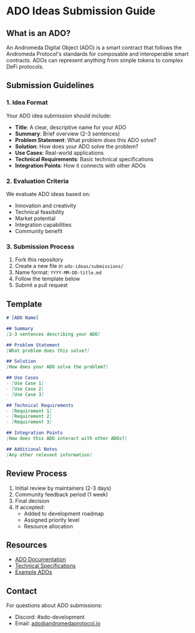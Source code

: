 # ADO Ideas Submission Guide

## What is an ADO?

An Andromeda Digital Object (ADO) is a smart contract that follows the Andromeda Protocol's standards for composable and interoperable smart contracts. ADOs can represent anything from simple tokens to complex DeFi protocols.

## Submission Guidelines

### 1. Idea Format
Your ADO idea submission should include:

- **Title**: A clear, descriptive name for your ADO
- **Summary**: Brief overview (2-3 sentences)
- **Problem Statement**: What problem does this ADO solve?
- **Solution**: How does your ADO solve the problem?
- **Use Cases**: Real-world applications
- **Technical Requirements**: Basic technical specifications
- **Integration Points**: How it connects with other ADOs

### 2. Evaluation Criteria

We evaluate ADO ideas based on:

- Innovation and creativity
- Technical feasibility
- Market potential
- Integration capabilities
- Community benefit

### 3. Submission Process

1. Fork this repository
2. Create a new file in `ado-ideas/submissions/`
3. Name format: `YYYY-MM-DD-title.md`
4. Follow the template below
5. Submit a pull request

## Template

```markdown
# [ADO Name]

## Summary
[2-3 sentences describing your ADO]

## Problem Statement
[What problem does this solve?]

## Solution
[How does your ADO solve the problem?]

## Use Cases
- [Use Case 1]
- [Use Case 2]
- [Use Case 3]

## Technical Requirements
- [Requirement 1]
- [Requirement 2]
- [Requirement 3]

## Integration Points
[How does this ADO interact with other ADOs?]

## Additional Notes
[Any other relevant information]
```

## Review Process

1. Initial review by maintainers (2-3 days)
2. Community feedback period (1 week)
3. Final decision
4. If accepted:
   - Added to development roadmap
   - Assigned priority level
   - Resource allocation

## Resources

- [ADO Documentation](https://docs.andromedaprotocol.io/ado)
- [Technical Specifications](https://docs.andromedaprotocol.io/specs)
- [Example ADOs](https://github.com/andromedaprotocol/example-ados)

## Contact

For questions about ADO submissions:
- Discord: #ado-development
- Email: ado@andromedaprotocol.io 